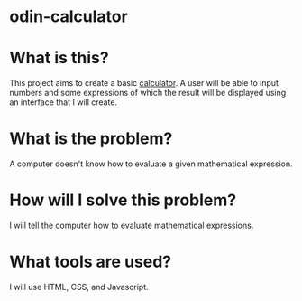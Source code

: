 # odin-calculator

# What is this?
This project aims to create a basic [calculator](https://en.wikipedia.org/wiki/Calculator). A user will be able to input numbers and some expressions of which the result will be displayed using an interface that I will create.

# What is the problem?
A computer doesn't know how to evaluate a given mathematical expression.

# How will I solve this problem?
I will tell the computer how to evaluate mathematical expressions.

# What tools are used?
I will use HTML, CSS, and Javascript.